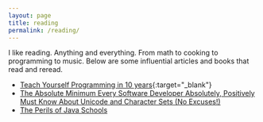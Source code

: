 ```yaml
---
layout: page
title: reading
permalink: /reading/
---
```


I like reading. Anything and everything. From math to cooking to programming to music. Below are some influential articles and books that read and reread. 

* [Teach Yourself Programming in 10 years](https://qz.com/681702/teach-yourself-programming-in-10-years/){:target="_blank"}
* [The Absolute Minimum Every Software Developer Absolutely, Positively Must Know About Unicode and Character Sets (No Excuses!)](https://www.joelonsoftware.com/2003/10/08/the-absolute-minimum-every-software-developer-absolutely-positively-must-know-about-unicode-and-character-sets-no-excuses/)
* [The Perils of Java Schools](https://www.joelonsoftware.com/2005/12/29/the-perils-of-javaschools-2/)